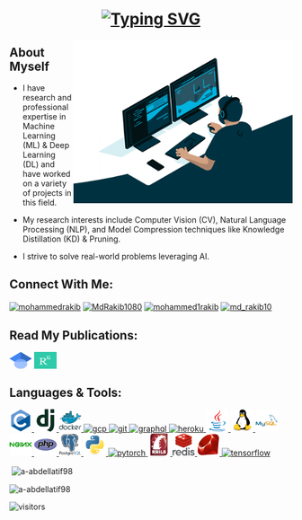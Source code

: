 <h1 align="center">
<a href="https://git.io/typing-svg"><img src="https://readme-typing-svg.demolab.com?font=Fira+Code&size=30&duration=4000&pause=500&center=true&vCenter=true&width=500&lines=Hi%2C+%F0%9F%91%8B+I'm+Mohammed+Rakib.;An+AI+Enthusiast%F0%9F%92%A5" alt="Typing SVG" /></a>
<!--  Website to make changes: https://readme-typing-svg.demolab.com/demo/ -->
</h1>

<!-- <div align='center'>
<img width="400px" src="./giphy.gif" />
</div> -->

<img align="right" alt="img" width="390px" src="./giphy.gif">

<h2 align="left"> About Myself </h2>

- I have research and professional expertise in Machine Learning (ML) & Deep Learning (DL) and have worked on a variety of projects in this field. 

- My research interests include Computer Vision (CV), Natural Language Processing (NLP), and Model Compression techniques like Knowledge Distillation (KD) & Pruning.
 
- I strive to solve real-world problems leveraging AI.
 
<h2 align="left">Connect With Me:</h2>
<p align="left">
<a href="https://www.linkedin.com/in/mohammedrakib/" target="blank"><img align="center" src="https://raw.githubusercontent.com/rahuldkjain/github-profile-readme-generator/master/src/images/icons/Social/linked-in-alt.svg" alt="mohammedrakib" height="30" width="40" /></a>
<a href="https://twitter.com/MdRakib1080" target="blank"><img align="center" src="https://raw.githubusercontent.com/rahuldkjain/github-profile-readme-generator/master/src/images/icons/Social/twitter.svg" alt="MdRakib1080" height="30" width="40" /></a>
<a href="https://www.facebook.com/mohammed1rakib" target="blank"><img align="center" src="https://raw.githubusercontent.com/rahuldkjain/github-profile-readme-generator/master/src/images/icons/Social/facebook.svg" alt="mohammed1rakib" height="30" width="40" /></a>
<a href="https://www.instagram.com/md_rakib10/" target="blank"><img align="center" src="https://raw.githubusercontent.com/rahuldkjain/github-profile-readme-generator/master/src/images/icons/Social/instagram.svg" alt="md_rakib10" height="30" width="40" /></a>
</p>

<h2 align="left">Read My Publications:</h2>
<p align="left">
<a href="https://scholar.google.com/citations?hl=en&user=0EUEx3EAAAAJ" target="blank"><img align="center" src="./scholar.svg" alt="Mohammed Rakib" height="30" width="40" /></a>
<a href="https://www.researchgate.net/profile/Mohammed-Rakib" target="blank"><img align="center" src="./researchgate.svg" alt="Mohammed-Rakib" height="30" width="40"/></a>
</p>

<h2 align="left">Languages & Tools:</h3>
<p align="left"> <a href="https://www.cprogramming.com/" target="_blank" rel="noreferrer"> <img src="https://raw.githubusercontent.com/devicons/devicon/master/icons/c/c-original.svg" alt="c" width="40" height="40"/> </a> <a href="https://www.djangoproject.com/" target="_blank" rel="noreferrer"> <img src="https://raw.githubusercontent.com/devicons/devicon/master/icons/django/django-plain.svg" alt="django" width="40" height="40"/> </a> <a href="https://www.docker.com/" target="_blank" rel="noreferrer"> <img src="https://raw.githubusercontent.com/devicons/devicon/master/icons/docker/docker-original-wordmark.svg" alt="docker" width="40" height="40"/> </a> <a href="https://cloud.google.com" target="_blank" rel="noreferrer"> <img src="https://www.vectorlogo.zone/logos/google_cloud/google_cloud-icon.svg" alt="gcp" width="40" height="40"/> </a> <a href="https://git-scm.com/" target="_blank" rel="noreferrer"> <img src="https://www.vectorlogo.zone/logos/git-scm/git-scm-icon.svg" alt="git" width="40" height="40"/> </a> <a href="https://graphql.org" target="_blank" rel="noreferrer"> <img src="https://www.vectorlogo.zone/logos/graphql/graphql-icon.svg" alt="graphql" width="40" height="40"/> </a> <a href="https://heroku.com" target="_blank" rel="noreferrer"> <img src="https://www.vectorlogo.zone/logos/heroku/heroku-icon.svg" alt="heroku" width="40" height="40"/> </a> <a href="https://www.java.com" target="_blank" rel="noreferrer"> <img src="https://raw.githubusercontent.com/devicons/devicon/master/icons/java/java-original.svg" alt="java" width="40" height="40"/> </a> <a href="https://www.linux.org/" target="_blank" rel="noreferrer"> <img src="https://raw.githubusercontent.com/devicons/devicon/master/icons/linux/linux-original.svg" alt="linux" width="40" height="40"/> </a> <a href="https://www.mysql.com/" target="_blank" rel="noreferrer"> <img src="https://raw.githubusercontent.com/devicons/devicon/master/icons/mysql/mysql-original-wordmark.svg" alt="mysql" width="40" height="40"/> </a> <a href="https://www.nginx.com" target="_blank" rel="noreferrer"> <img src="https://raw.githubusercontent.com/devicons/devicon/master/icons/nginx/nginx-original.svg" alt="nginx" width="40" height="40"/> </a> <a href="https://www.php.net" target="_blank" rel="noreferrer"> <img src="https://raw.githubusercontent.com/devicons/devicon/master/icons/php/php-original.svg" alt="php" width="40" height="40"/> </a> <a href="https://www.postgresql.org" target="_blank" rel="noreferrer"> <img src="https://raw.githubusercontent.com/devicons/devicon/master/icons/postgresql/postgresql-original-wordmark.svg" alt="postgresql" width="40" height="40"/> </a> <a href="https://www.python.org" target="_blank" rel="noreferrer"> <img src="https://raw.githubusercontent.com/devicons/devicon/master/icons/python/python-original.svg" alt="python" width="40" height="40"/> </a> <a href="https://pytorch.org/" target="_blank" rel="noreferrer"> <img src="https://www.vectorlogo.zone/logos/pytorch/pytorch-icon.svg" alt="pytorch" width="40" height="40"/> </a> <a href="https://rubyonrails.org" target="_blank" rel="noreferrer"> <img src="https://raw.githubusercontent.com/devicons/devicon/master/icons/rails/rails-original-wordmark.svg" alt="rails" width="40" height="40"/> </a> <a href="https://redis.io" target="_blank" rel="noreferrer"> <img src="https://raw.githubusercontent.com/devicons/devicon/master/icons/redis/redis-original-wordmark.svg" alt="redis" width="40" height="40"/> </a> <a href="https://www.ruby-lang.org/en/" target="_blank" rel="noreferrer"> <img src="https://raw.githubusercontent.com/devicons/devicon/master/icons/ruby/ruby-original.svg" alt="ruby" width="40" height="40"/> </a> <a href="https://www.tensorflow.org" target="_blank" rel="noreferrer"> <img src="https://www.vectorlogo.zone/logos/tensorflow/tensorflow-icon.svg" alt="tensorflow" width="40" height="40"/> </a> </p>


<p>&nbsp;<img align="center" src="https://github-readme-stats.vercel.app/api?username=a-abdellatif98&show_icons=true&locale=en" alt="a-abdellatif98" /></p>

<p><img align="center" src="https://github-readme-streak-stats.herokuapp.com/?user=a-abdellatif98&" alt="a-abdellatif98" /></p>
 
![visitors](https://visitor-badge.laobi.icu/badge?page_id=a-abdellatif98.a-abdellatif98)
